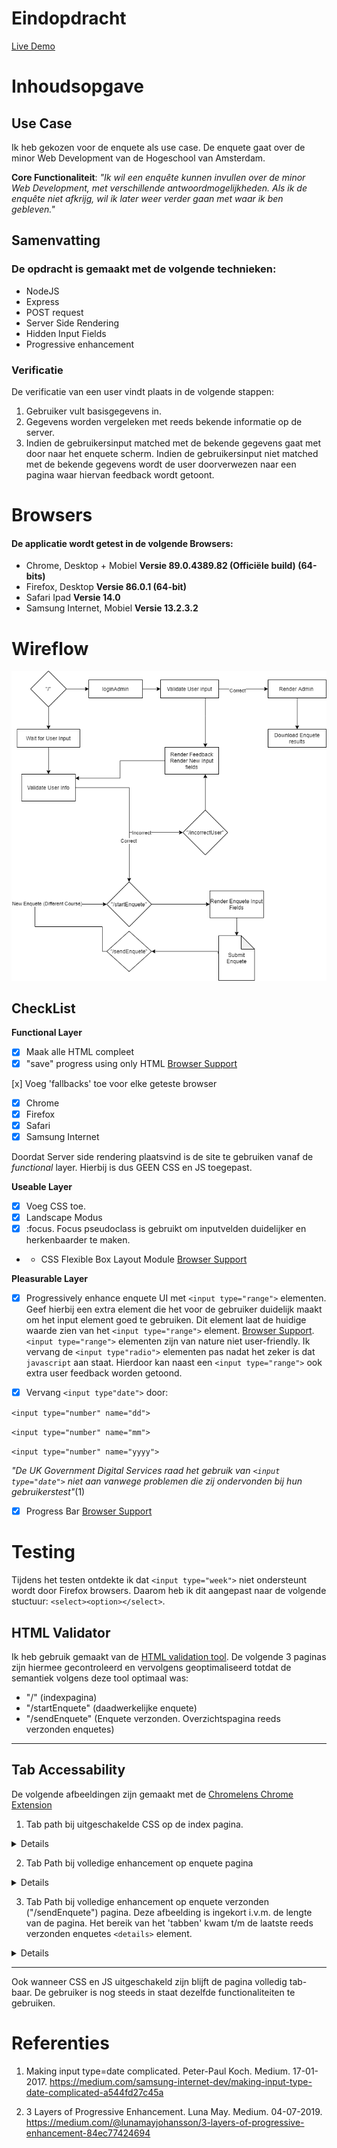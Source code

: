 # Eindopdracht

[Live Demo](https://BT2021.herokuapp.com)

# Inhoudsopgave

## Use Case

Ik heb gekozen voor de enquete als use case.
De enquete gaat over de minor Web Development van de Hogeschool van Amsterdam.

**Core Functionaliteit**: _"Ik wil een enquête kunnen invullen over de minor Web Development, met verschillende antwoordmogelijkheden. Als ik de enquête niet afkrijg, wil ik later weer verder gaan met waar ik ben gebleven."_

## Samenvatting

### De opdracht is gemaakt met de volgende technieken:

- NodeJS
- Express
- POST request
- Server Side Rendering
- Hidden Input Fields
- Progressive enhancement

### Verificatie

De verificatie van een user vindt plaats in de volgende stappen:

1. Gebruiker vult basisgegevens in.
2. Gegevens worden vergeleken met reeds bekende informatie op de server.
3. Indien de gebruikersinput matched met de bekende gegevens gaat met door naar het enquete scherm. Indien de gebruikersinput niet matched met de bekende gegevens wordt de user doorverwezen naar een pagina waar hiervan feedback wordt getoont.

# Browsers

#### De applicatie wordt getest in de volgende Browsers:

- Chrome, Desktop + Mobiel **Versie 89.0.4389.82 (Officiële build) (64-bits)**
- Firefox, Desktop **Versie 86.0.1 (64-bit)**
- Safari Ipad **Versie 14.0**
- Samsung Internet, Mobiel **Versie 13.2.3.2**

# Wireflow

![Wireflow](./assets/flow.png)

## CheckList

**Functional Layer**

- [x] Maak alle HTML compleet
- [x] "save" progress using only HTML [Browser Support](https://caniuse.com/?search=autocomplete)

[x] Voeg 'fallbacks' toe voor elke geteste browser

- [x] Chrome
- [x] Firefox
- [x] Safari
- [x] Samsung Internet

Doordat Server side rendering plaatsvind is de site te gebruiken vanaf de _functional_ layer. Hierbij is dus GEEN CSS en JS toegepast.

**Useable Layer**

- [x] Voeg CSS toe.
- [x] Landscape Modus
- [x] :focus. Focus pseudoclass is gebruikt om inputvelden duidelijker en herkenbaarder te maken.
- - CSS Flexible Box Layout Module [Browser Support](https://caniuse.com/flexbox)

**Pleasurable Layer**

- [x] Progressively enhance enquete UI met `<input type="range">` elementen. Geef hierbij een extra element die het voor de gebruiker duidelijk maakt om het input element goed te gebruiken. Dit element laat de huidige waarde zien van het `<input type="range">` element. [Browser Support](https://caniuse.com/input-range).
      `<input type="range">` elementen zijn van nature niet user-friendly. Ik vervang de `<input type"radio">` elementen pas nadat het zeker is dat `javascript` aan staat. Hierdoor kan naast een `<input type="range">` ook extra user feedback worden getoond.

- [x] Vervang `<input type"date">` door:

`<input type="number" name="dd">`

`<input type="number" name="mm">`

`<input type="number" name="yyyy">`

_"De UK Government Digital Services raad het gebruik van `<input type="date">` niet aan vanwege problemen die zij ondervonden bij hun gebruikerstest"_(1)

- [x] Progress Bar [Browser Support](https://caniuse.com/?search=onScroll)

# Testing

Tijdens het testen ontdekte ik dat `<input type="week">` niet ondersteunt wordt door Firefox browsers. Daarom heb ik dit aangepast naar de volgende stuctuur: `<select><option></select>`.

## HTML Validator

Ik heb gebruik gemaakt van de [HTML validation tool](https://validator.w3.org/). De volgende 3 paginas zijn hiermee gecontroleerd en vervolgens geoptimaliseerd totdat de semantiek volgens deze tool optimaal was:

- "/" (indexpagina)
- "/startEnquete" (daadwerkelijke enquete)
- "/sendEnquete" (Enquete verzonden. Overzichtspagina reeds verzonden enquetes)

---

## Tab Accessability

De volgende afbeeldingen zijn gemaakt met de [Chromelens Chrome Extension](https://chrome.google.com/webstore/detail/chromelens/idikgljglpfilbhaboonnpnnincjhjkd)

1. Tab path bij uitgeschakelde CSS op de index pagina.
<details>

![Tab path bij uitgeschakelde CSS](./assets/enhancedTabIndex.png)

</details>

2. Tab Path bij volledige enhancement op enquete pagina

<details>

![Tab path bij volledige enhancement](./assets/enhancedTabEnquete.png)

</details>

3. Tab Path bij volledige enhancement op enquete verzonden ("/sendEnquete") pagina. Deze afbeelding is ingekort i.v.m. de lengte van de pagina. Het bereik van het 'tabben' kwam t/m de laatste reeds verzonden enquetes `<details>` element.

<details>

![Tab path bij volledige enhancement](./assets/enhancedTabFinished.png)

</details>

---

Ook wanneer CSS en JS uitgeschakeld zijn blijft de pagina volledig tab-baar. De gebruiker is nog steeds in staat dezelfde functionaliteiten te gebruiken.

# Referenties

1. Making input type=date complicated. Peter-Paul Koch. Medium. 17-01-2017. https://medium.com/samsung-internet-dev/making-input-type-date-complicated-a544fd27c45a

2. 3 Layers of Progressive Enhancement. Luna May. Medium. 04-07-2019. https://medium.com/@lunamayjohansson/3-layers-of-progressive-enhancement-84ec77424694
